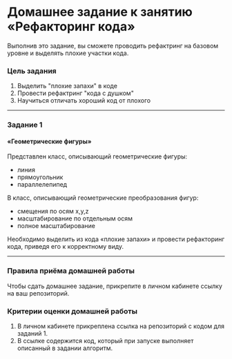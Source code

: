 # Домашнее задание к занятию «Рефакторинг кода»

Выполнив это задание, вы сможете проводить рефактринг на базовом уровне и выделять плохие участки кода.

### Цель задания

1. Выделить "плохие запахи" в коде
2. Провести рефактринг "кода с душком"
3. Научиться отличать хороший код от плохого

------

### Задание 1

#### «Геометрические фигуры»

Представлен класс, описывающий геометрические фигуры:
* линия
* прямоугольник
* параллелепипед

B класс, описывающий геометрические преобразования фигур:
* смещения по осям x,y,z
* масштабирование по отдельным осям
* полное масштабирование

Необходимо выделить из кода «плохие запахи» и провести рефакторинг кода, приведя его к корректному виду.

------

### Правила приёма домашней работы

Чтобы сдать домашнее задание, прикрепите в личном кабинете ссылку на ваш репозиторий.

### Критерии оценки домашней работы

1. В личном кабинете прикреплена ссылка на репозиторий с кодом для заданий 1.
2. В ссылке содержится код, который при запуске выполняет описанный в задании алгоритм.




